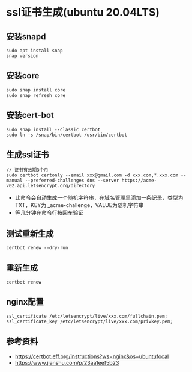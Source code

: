 # ssl证书生成(ubuntu 20.04LTS)

## 安装snapd
    sudo apt install snap
    snap version

## 安装core
    sudo snap install core
    sudo snap refresh core

## 安装cert-bot
    sudo snap install --classic certbot
    sudo ln -s /snap/bin/certbot /usr/bin/certbot

## 生成ssl证书
    // 证书有效期3个月
    sudo certbot certonly --email xxx@gmail.com -d xxx.com,*.xxx.com --manual --preferred-challenges dns --server https://acme-v02.api.letsencrypt.org/directory
- 此命令会自动生成一个随机字符串，在域名管理里添加一条记录，类型为 TXT，KEY为 _acme-challenge，VALUE为随机字符串
- 等几分钟在命令行按回车验证

## 测试重新生成
    certbot renew --dry-run

## 重新生成
    certbot renew

## nginx配置
    ssl_certificate /etc/letsencrypt/live/xxx.com/fullchain.pem;
    ssl_certificate_key /etc/letsencrypt/live/xxx.com/privkey.pem;

## 参考资料
- https://certbot.eff.org/instructions?ws=nginx&os=ubuntufocal
- https://www.jianshu.com/p/23aa1eef5b23
